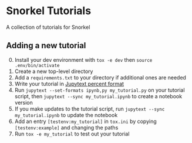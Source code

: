 # Snorkel Tutorials
A collection of tutorials for Snorkel

## Adding a new tutorial

0. Install your dev environment with `tox -e dev` then `source .env/bin/activate`
1. Create a new top-level directory
2. Add a `requirements.txt` to your directory if additional ones are needed
3. Write your tutorial in [Jupytext percent format](https://gist.github.com/mwouts/91f3e1262871cdaa6d35394cd14f9bdc)
4. Run `jupytext --set-formats ipynb,py my_tutorial.py` on your tutorial script, then `jupytext --sync my_tutorial.ipynb` to create a notebook version
5. If you make updates to the tutorial script, run `jupytext --sync my_tutorial.ipynb` to update the notebook
6. Add an entry `[testenv:my_tutorial]` in `tox.ini` by copying `[testenv:example]` and changing the paths
7. Run `tox -e my_tutorial` to test out your tutorial
